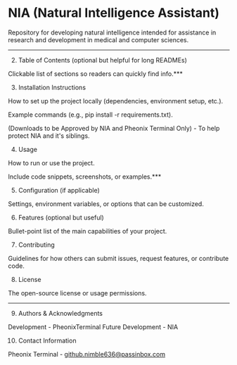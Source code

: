 # NIA (Natural Intelligence Assistant)

Repository for developing natural intelligence intended for assistance in research and development in medical and computer sciences.

___________________________________________________________________
2. Table of Contents (optional but helpful for long READMEs)

Clickable list of sections so readers can quickly find info.***


3. Installation Instructions 

How to set up the project locally (dependencies, environment setup, etc.).

Example commands (e.g., pip install -r requirements.txt).

(Downloads to be Approved by NIA and Pheonix Terminal Only) - To help protect NIA and it's siblings.

4. Usage

How to run or use the project.

Include code snippets, screenshots, or examples.***

5. Configuration (if applicable)

Settings, environment variables, or options that can be customized.

6. Features (optional but useful)

Bullet-point list of the main capabilities of your project.

7. Contributing

Guidelines for how others can submit issues, request features, or contribute code.

8. License

The open-source license or usage permissions.
___________________________________________________________________

9. Authors & Acknowledgments

Development - PheonixTerminal
Future Development - NIA

10. Contact Information

Pheonix Terminal - github.nimble636@passinbox.com

